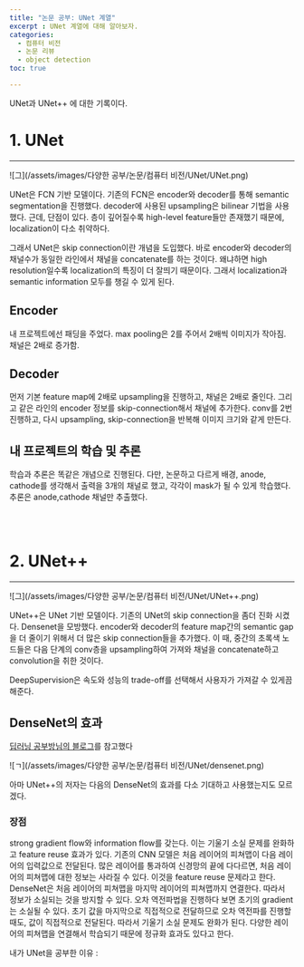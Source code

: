 ```yaml
---
title: "논문 공부: UNet 계열"
excerpt : UNet 계열에 대해 알아보자.
categories:
  - 컴퓨터 비전
  - 논문 리뷰
  - object detection
toc: true

---
```


UNet과 UNet++ 에 대한 기록이다.

# 1. UNet 
---

![그](/assets/images/다양한 공부/논문/컴퓨터 비전/UNet/UNet.png)

UNet은 FCN 기반 모델이다. 기존의 FCN은 encoder와 decoder를 통해 semantic segmentation을 진행했다. decoder에 사용된 upsampling은 bilinear 기법을 사용했다.
근데, 단점이 있다. 층이 깊어질수록 high-level feature들만 존재했기 때문에, localization이 다소 취약하다. 

그래서 UNet은 skip connection이란 개념을 도입했다. 바로 encoder와 decoder의 채널수가 동일한 라인에서 채널을 concatenate를 하는 것이다.
왜냐하면 high resolution일수록 localization의 특징이 더 잘띄기 때문이다. 그래서 localization과 semantic information 모두를 챙길 수 있게 된다.

## Encoder
내 프로젝트에선 패딩을 주었다. max pooling은 2를 주어서 2배씩 이미지가 작아짐. 채널은 2배로 증가함.

## Decoder 
먼저 기본 feature map에 2배로 upsampling을 진행하고, 채널은 2배로 줄인다. 그리고 같은 라인의 encoder 정보를 skip-connection해서 채널에 추가한다.
conv를 2번 진행하고, 다시 upsampling, skip-connection을 반복해 이미지 크기와 같게 만든다.

## 내 프로젝트의 학습 및 추론

학습과 추론은 똑같은 개념으로 진행된다.
다만, 논문하고 다르게 배경, anode, cathode를 생각해서 출력을 3개의 채널로 했고, 각각이 mask가 될 수 있게 학습했다.
추론은 anode,cathode 채널만 추출했다.

<br/><br/>
# 2. UNet++ 
---

![그](/assets/images/다양한 공부/논문/컴퓨터 비전/UNet/UNet++.png)

UNet++은 UNet 기반 모델이다. 기존의 UNet의 skip connection을 좀더 진화 시켰다. Densenet을 모방했다. 
encoder와 decoder의 feature map간의 semantic gap을 더 줄이기 위해서 더 많은 skip connection들을 추가했다. 
이 때, 중간의 초록색 노드들은 다음 단계의 conv층을 upsampling하여 가져와 채널을 concatenate하고 convolution을 취한 것이다. 

DeepSupervision은 속도와 성능의 trade-off를 선택해서 사용자가 가져갈 수 있게끔 해준다. 

## DenseNet의 효과 
[딥러닝 공부방님의 블로그](https://deep-learning-study.tistory.com/528)를 참고했다

![ㄱ](/assets/images/다양한 공부/논문/컴퓨터 비전/UNet/densenet.png)

아마 UNet++의 저자는 다음의 DenseNet의 효과를 다소 기대하고 사용했는지도 모르겠다. 

### 장점

strong gradient flow와 information flow를 갖는다.
이는 기울기 소실 문제를 완화하고 feature reuse 효과가 있다.
기존의 CNN 모델은 처음 레이어의 피쳐맵이 다음 레이어의 입력값으로 전달된다. 
많은 레이어를 통과하여 신경망의 끝에 다다르면, 처음 레이어의 피쳐맵에 대한 정보는 사라질 수 있다. 
이것을 feature reuse 문제라고 한다. 
DenseNet은 처음 레이어의 피쳐맵을 마지막 레이어의 피쳐맵까지 연결한다.
따라서 정보가 소실되는 것을 방지할 수 있다. 오차 역전파법을 진행하다 보면 초기의 gradient는 소실될 수 있다. 
초기 값을 마지막으로 직접적으로 전달하므로 오차 역전파를 진행할 때도, 값이 직접적으로 전달된다. 
따라서 기울기 소실 문제도 완화가 된다. 다양한 레이어의 피쳐맵을 연결해서 학습되기 때문에 정규화 효과도 있다고 한다.


내가 UNet을 공부한 이유 : 



